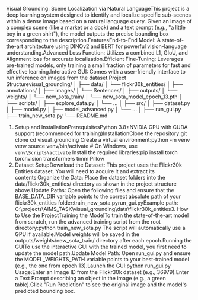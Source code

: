 Visual Grounding: Scene Localization via Natural LanguageThis project is a deep learning system designed to identify and localize specific sub-scenes within a dense image based on a natural language query. Given an image of a complex scene (like a market or a dock) and a text prompt (e.g., "a little boy in a green shirt"), the model outputs the precise bounding box corresponding to the description.FeaturesEnd-to-End Model: A state-of-the-art architecture using DINOv2 and BERT for powerful vision-language understanding.Advanced Loss Function: Utilizes a combined L1, GIoU, and Alignment loss for accurate localization.Efficient Fine-Tuning: Leverages pre-trained models, only training a small fraction of parameters for fast and effective learning.Interactive GUI: Comes with a user-friendly interface to run inference on images from the dataset.Project Structurevisual_grounding/
│
├── data/
│   └── flickr30k_entities/
│       ├── annotations/
│       ├── images/
│       └── Sentences/
│
├── outputs/
│   └── weights/
│       └── new_sota_train/
│           └── new_sota_model_epoch_13.pth
│
├── scripts/
│   ├── explore_data.py
│   └── ...
│
├── src/
│   ├── dataset.py
│   ├── model.py
│   ├── model_advanced.py
│   └── ...
│
├── run_gui.py
├── train_new_sota.py
└── README.md
1. Setup and InstallationPrerequisitesPython 3.8+NVIDIA GPU with CUDA support (recommended for training)InstallationClone the repository:git clone <your-repo-url>
cd visual_grounding
Create a virtual environment:python -m venv venv
source venv/bin/activate  # On Windows, use `venv\Scripts\activate`
Install the required libraries:pip install torch torchvision transformers timm Pillow
2. Dataset SetupDownload the Dataset: This project uses the Flickr30k Entities dataset. You will need to acquire it and extract its contents.Organize the Data: Place the dataset folders into the data/flickr30k_entities/ directory as shown in the project structure above.Update Paths: Open the following files and ensure that the BASE_DATA_DIR variable points to the correct absolute path of your flickr30k_entities folder:train_new_sota.pyrun_gui.pyExample path: C:\projects\AIMS_TASK\visual_grounding\data\flickr30k_entities3. How to Use the ProjectTraining the ModelTo train the state-of-the-art model from scratch, run the advanced training script from the root directory:python train_new_sota.py
The script will automatically use a GPU if available.Model weights will be saved in the outputs/weights/new_sota_train/ directory after each epoch.Running the GUITo use the interactive GUI with the trained model, you first need to update the model path.Update Model Path: Open run_gui.py and ensure the MODEL_WEIGHTS_PATH variable points to your best-trained model (e.g., the one from epoch 13).Launch the GUI:python run_gui.py
Usage:Enter an Image ID from the Flickr30k dataset (e.g., 36979).Enter a Text Prompt describing an object in the image (e.g., a green table).Click "Run Prediction" to see the original image and the model's predicted bounding box.